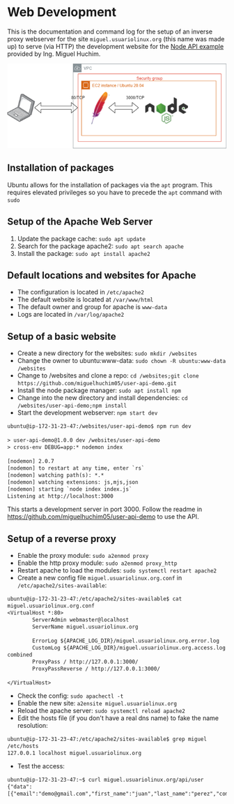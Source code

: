 # Web Development

This is the documentation and command log for the setup of an inverse proxy webserver for the site `miguel.usuariolinux.org` (this name was made up) to serve (via HTTP) the development website for the [Node API example](https://github.com/miguelhuchim05/user-api-demo) provided by Ing. Miguel Huchim.

![Node API via Apache Inverse Proxy](images/Node.API.via.Apache.Inverse.Proxy.png)


## Installation of packages
Ubuntu allows for the installation of packages via the `apt` program. This requires elevated privileges so you have to precede the `apt` command with `sudo`

## Setup of the Apache Web Server
1. Update the package cache: `sudo apt update`
2. Search for the package apache2: `sudo apt search apache`
3. Install the package: `sudo apt install apache2`

## Default locations and websites for Apache
* The configuration is located in `/etc/apache2`
* The default website is located at `/var/www/html`
* The default owner and group for apache is `www-data`
* Logs are located in `/var/log/apache2`

## Setup of a basic website
* Create a new directory for the websites: `sudo mkdir /websites`
* Change the owner to ubuntu:www-data: `sudo chown -R ubuntu:www-data /websites`
* Change to /websites and clone a repo: `cd /websites;git clone https://github.com/miguelhuchim05/user-api-demo.git`
* Install the node package manager: `sudo apt install npm`
* Change into the new directory and install dependencies: `cd /websites/user-api-demo;npm install`
* Start the development webserver: `npm start dev`
```
ubuntu@ip-172-31-23-47:/websites/user-api-demo$ npm run dev

> user-api-demo@1.0.0 dev /websites/user-api-demo
> cross-env DEBUG=app:* nodemon index

[nodemon] 2.0.7
[nodemon] to restart at any time, enter `rs`
[nodemon] watching path(s): *.*
[nodemon] watching extensions: js,mjs,json
[nodemon] starting `node index index.js`
Listening at http://localhost:3000
```
This starts a development server in port 3000. Follow the readme in https://github.com/miguelhuchim05/user-api-demo to use the API.

## Setup of a reverse proxy
* Enable the proxy module: `sudo a2enmod proxy`
* Enable the http proxy module: `sudo a2enmod proxy_http`
* Restart apache to load the modules: `sudo systemctl restart apache2`
* Create a new config file `miguel.usuariolinux.org.conf` in `/etc/apache2/sites-available`:
```
ubuntu@ip-172-31-23-47:/etc/apache2/sites-available$ cat miguel.usuariolinux.org.conf
<VirtualHost *:80>
        ServerAdmin webmaster@localhost
        ServerName miguel.usuariolinux.org

        ErrorLog ${APACHE_LOG_DIR}/miguel.usuariolinux.org.error.log
        CustomLog ${APACHE_LOG_DIR}/miguel.usuariolinux.org.access.log combined
        ProxyPass / http://127.0.0.1:3000/
        ProxyPassReverse / http://127.0.0.1:3000/

</VirtualHost>
```
* Check the config: `sudo apachectl -t`
* Enable the new site: `a2ensite miguel.usuariolinux.org`
* Reload the apache server: `sudo systemctl reload apache2`
* Edit the hosts file (if you don't have a real dns name) to fake the name resolution: 
```
ubuntu@ip-172-31-23-47:/etc/apache2/sites-available$ grep miguel /etc/hosts
127.0.0.1 localhost miguel.usuariolinux.org
```
* Test the access:
```
ubuntu@ip-172-31-23-47:~$ curl miguel.usuariolinux.org/api/user
{"data":[{"email":"demo@gmail.com","first_name":"juan","last_name":"perez","company":"Codemid","id":1}]}
```


